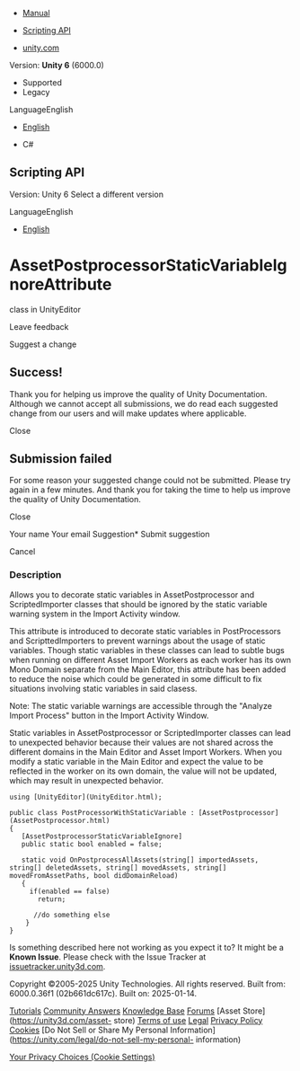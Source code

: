 [ ]()

  * [Manual](../Manual/index.html)
  * [Scripting API](../ScriptReference/index.html)

  * [unity.com](https://unity.com/)

Version: **Unity 6** (6000.0)

  * Supported
  * Legacy

LanguageEnglish

  * [English]()

  * C#

[ ](https://docs.unity3d.com)

## Scripting API

Version: Unity 6 Select a different version

LanguageEnglish

  * [English]()

# AssetPostprocessorStaticVariableIgnoreAttribute

class in UnityEditor

Leave feedback

Suggest a change

## Success!

Thank you for helping us improve the quality of Unity Documentation. Although
we cannot accept all submissions, we do read each suggested change from our
users and will make updates where applicable.

Close

## Submission failed

For some reason your suggested change could not be submitted. Please <a>try
again</a> in a few minutes. And thank you for taking the time to help us
improve the quality of Unity Documentation.

Close

Your name Your email Suggestion* Submit suggestion

Cancel

[ ]()

### Description

Allows you to decorate static variables in AssetPostprocessor and
ScriptedImporter classes that should be ignored by the static variable warning
system in the Import Activity window.  
  
This attribute is introduced to decorate static variables in PostProcessors
and ScripttedImporters to prevent warnings about the usage of static
variables. Though static variables in these classes can lead to subtle bugs
when running on different Asset Import Workers as each worker has its own Mono
Domain separate from the Main Editor, this attribute has been added to reduce
the noise which could be generated in some difficult to fix situations
involving static variables in said clasess.

Note: The static variable warnings are accessible through the "Analyze Import
Process" button in the Import Activity Window.  
  
Static variables in AssetPostprocessor or ScriptedImporter classes can lead to
unexpected behavior because their values are not shared across the different
domains in the Main Editor and Asset Import Workers. When you modify a static
variable in the Main Editor and expect the value to be reflected in the worker
on its own domain, the value will not be updated, which may result in
unexpected behavior.

    
    
    using [UnityEditor](UnityEditor.html);  
      
    public class PostProcessorWithStaticVariable : [AssetPostprocessor](AssetPostprocessor.html)
    {
       [AssetPostprocessorStaticVariableIgnore]
       public static bool enabled = false;  
      
       static void OnPostprocessAllAssets(string[] importedAssets, string[] deletedAssets, string[] movedAssets, string[] movedFromAssetPaths, bool didDomainReload)
       {
         if(enabled == false)
           return;  
      
          //do something else
        }
    }

Is something described here not working as you expect it to? It might be a
**Known Issue**. Please check with the Issue Tracker at
[issuetracker.unity3d.com](https://issuetracker.unity3d.com).

Copyright ©2005-2025 Unity Technologies. All rights reserved. Built from:
6000.0.36f1 (02b661dc617c). Built on: 2025-01-14.

[Tutorials](https://unity3d.com/learn) [Community
Answers](https://answers.unity3d.com) [Knowledge
Base](https://support.unity3d.com/hc/en-us)
[Forums](https://forum.unity3d.com) [Asset Store](https://unity3d.com/asset-
store) [Terms of use](https://docs.unity3d.com/Manual/TermsOfUse.html)
[Legal](https://unity.com/legal) [Privacy
Policy](https://unity.com/legal/privacy-policy)
[Cookies](https://unity.com/legal/cookie-policy) [Do Not Sell or Share My
Personal Information](https://unity.com/legal/do-not-sell-my-personal-
information)

[Your Privacy Choices (Cookie Settings)](javascript:void\(0\);)

